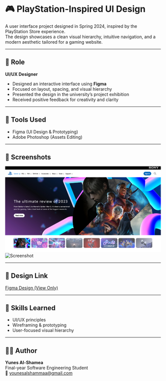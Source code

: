 # 🎮 PlayStation-Inspired UI Design

A user interface project designed in Spring 2024, inspired by the PlayStation Store experience.  
The design showcases a clean visual hierarchy, intuitive navigation, and a modern aesthetic tailored for a gaming website.

---

## 🎨 Role

**UI/UX Designer**

- Designed an interactive interface using **Figma**
- Focused on layout, spacing, and visual hierarchy
- Presented the design in the university’s project exhibition
- Received positive feedback for creativity and clarity

---

## 🧰 Tools Used

- Figma (UI Design & Prototyping)
- Adobe Photoshop (Assets Editing)

---

## 📸 Screenshots

![Screenshot](assets/heros.png)  
![Screenshot](assets/PLAYSTATION1.png)

---

## 🔗 Design Link

[Figma Design (View Only)](https://www.figma.com/proto/eQZBvBAcImpxtSkyOdF1He/SONY-PLAYSTATION?page-id=0%3A1&node-id=829-1060&starting-point-node-id=829%3A1060&t=q9KPj6qmEuuZKr4K-1)

---

## 🧠 Skills Learned

- UI/UX principles  
- Wireframing & prototyping  
- User-focused visual hierarchy

---

## 👨‍💻 Author

**Yunes Al-Shamea**  
Final-year Software Engineering Student  
📧 younesalshammaa@gmail.com  
